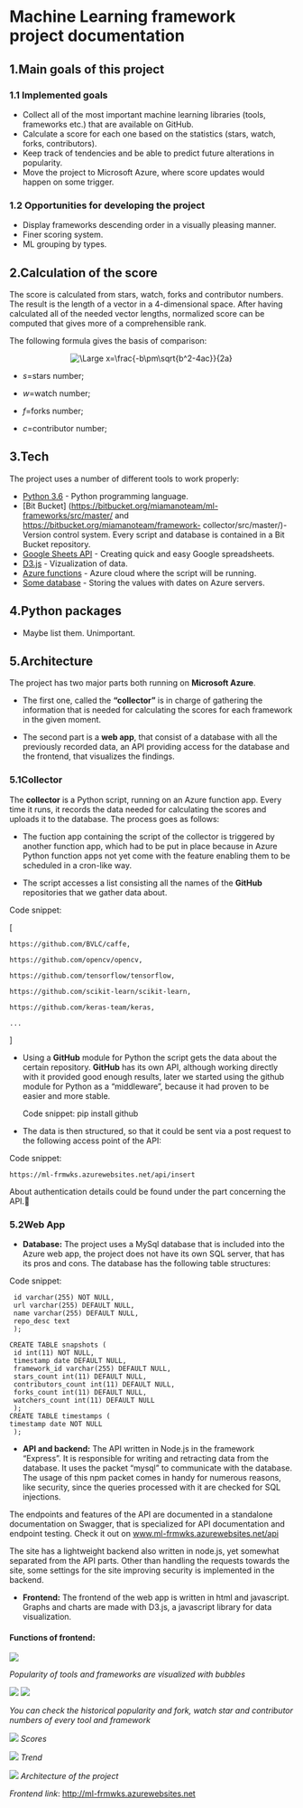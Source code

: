 # Machine Learning framework project documentation


## 1.Main goals of this project
### 1.1 Implemented goals

  - Collect all of the most important machine learning libraries (tools, frameworks etc.) that are available on GitHub.
  - Calculate a score for each one based on the statistics (stars, watch, forks, contributors).
  - Keep track of tendencies and be able to predict future alterations in popularity.
  - Move the project to Microsoft Azure, where score updates would happen on some trigger.
  
### 1.2 Opportunities for developing the project
  
  - Display frameworks descending order in a visually pleasing manner.
  - Finer scoring system. 
  - ML grouping by types.
  
  
  


## 2.Calculation of the score



The score is calculated from stars, watch, forks and contributor numbers. The result is the length of a vector in a 4-dimensional space. After having calculated all of the needed vector lengths, normalized score can be computed that gives more of a comprehensible rank. 


The following formula gives the basis of comparison:
<p align="center">

<img src="https://latex.codecogs.com/svg.latex?\Large&space;score=\sqrt{s^2+w^2+f^2+c^2}}" title="\Large x=\frac{-b\pm\sqrt{b^2-4ac}}{2a}" />

- _s_=stars number;

- _w_=watch number;

- _f_=forks number;

- _c_=contributor number;





</p>



## 3.Tech

The project uses a number of different tools to work properly:

  - [Python 3.6](https://www.python.org/) - Python programming language.
  - [Bit Bucket] (https://bitbucket.org/miamanoteam/ml-frameworks/src/master/ and https://bitbucket.org/miamanoteam/framework-       collector/src/master/)-Version control system.  Every script and database is contained in a Bit Bucket repository. 
  - [Google Sheets API](https://developers.google.com/sheets/api/v3/) - Creating quick and easy Google spreadsheets. 
  - [D3.js](https://d3js.org/) - Vizualization of data.  
  - [Azure functions](https://azure.microsoft.com/en-in/overview/serverless-computing/) - Azure cloud where the script will be running.
  - [Some database](#) - Storing the values with dates on Azure servers. 

## 4.Python packages
  - Maybe list them. Unimportant.
  
## 5.Architecture

The project has two major parts both running on **Microsoft Azure**.

- The first one, called the **“collector”** is in charge of gathering the information that is needed for calculating the scores for each framework in the given moment. 

- The second part is a **web app**, that consist of a database with all the previously recorded data, an API providing access for the database and the frontend, that visualizes the findings.

### 5.1Collector

The **collector** is a Python script, running on an Azure function app. Every time it runs, it records the data needed for calculating the scores and uploads it to the database. The process goes as follows:

- The fuction app containing the script of the collector is triggered by another function app, which had to be put in place because in Azure Python function apps not yet come with the feature enabling them to be scheduled in a cron-like way.

- The script accesses a list consisting all the names of the **GitHub** repositories that we gather data about.

Code snippet:

[
```
https://github.com/BVLC/caffe,

https://github.com/opencv/opencv,

https://github.com/tensorflow/tensorflow,

https://github.com/scikit-learn/scikit-learn,

https://github.com/keras-team/keras,

...
```
]

- Using a **GitHub** module for Python the script gets the data about the certain repository. **GitHub** has its own API, although working directly with it provided good enough results, later we started using the github module for Python as a “middleware”, because it had proven to be easier and more stable.

	Code snippet:
	pip install github
	
- The data is then structured, so that it could be sent via a post request to the following access point of the API: 

Code snippet:

```https://ml-frmwks.azurewebsites.net/api/insert```

About authentication details could be found under the part concerning the API.	

### 5.2Web App

- **Database:** The project uses a MySql database that is included into the Azure web app, the project does not have its own SQL server, that has its pros and cons. The database has the following table structures:

Code snippet:

```CREATE TABLE frameworks (
 id varchar(255) NOT NULL,
 url varchar(255) DEFAULT NULL,
 name varchar(255) DEFAULT NULL,
 repo_desc text
 );

CREATE TABLE snapshots (
 id int(11) NOT NULL,
 timestamp date DEFAULT NULL,
 framework_id varchar(255) DEFAULT NULL,
 stars_count int(11) DEFAULT NULL,
 contributors_count int(11) DEFAULT NULL,
 forks_count int(11) DEFAULT NULL,
 watchers_count int(11) DEFAULT NULL
 );
CREATE TABLE timestamps (
timestamp date NOT NULL
 );
```


- **API and backend:** The API written in Node.js in the framework “Express”. It is responsible for writing and retracting data from the database.  It uses the packet “mysql” to communicate with the database. The usage of this npm packet comes in handy for numerous reasons, like security, since the queries processed with it are checked for SQL injections.

The endpoints and features of the API are documented in a standalone documentation on Swagger, that is specialized for API documentation and endpoint testing. Check it out on www.ml-frmwks.azurewebsites.net/api

The site has a lightweight backend also written in node.js, yet somewhat separated from the API parts. Other than handling the requests towards the site, some settings for the site improving security is implemented in the backend.

- **Frontend:** The frontend of the web app is written in html and javascript. Graphs and charts are made with D3.js, a javascript library for data visualization.

#### Functions of **frontend**:



![](https://ml-frmwks.azurewebsites.net/doc_pics/Picture_frontend_1.png)
<p align="center">
	
_Popularity of tools and frameworks are visualized with bubbles_



![](https://ml-frmwks.azurewebsites.net/doc_pics/Picture_frontend_2.png)       ![](https://ml-frmwks.azurewebsites.net/doc_pics/Picture_frontend_3.png)

_You can check the historical popularity and fork, watch star and contributor numbers of every tool and framework_




 ![](https://ml-frmwks.azurewebsites.net/doc_pics/Picture_frontend_4.png)
 _Scores_




![](https://ml-frmwks.azurewebsites.net/doc_pics/Picture_frontend_5.png)
_Trend_


![](https://ml-frmwks.azurewebsites.net/doc_pics/graf_modositott.jpg)
_Architecture of the project_


_Frontend link_: http://ml-frmwks.azurewebsites.net


